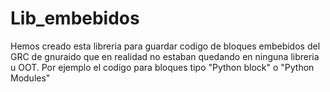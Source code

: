 # Lib_embebidos
Hemos creado esta libreria para guardar codigo de bloques embebidos del GRC de gnuraido que en realidad no estaban quedando en ninguna libreria u OOT. Por ejemplo el codigo para bloques tipo "Python block" o "Python Modules"
